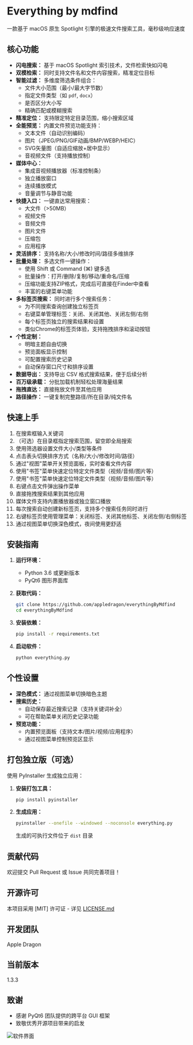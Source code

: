 # Everything by mdfind

一款基于 macOS 原生 Spotlight 引擎的极速文件搜索工具，毫秒级响应速度

## 核心功能

* **闪电搜索：** 基于 macOS Spotlight 索引技术，文件检索快如闪电
* **双模检索：** 同时支持文件名和文件内容搜索，精准定位目标
* **智能过滤：** 多维度筛选条件组合：
    * 文件大小范围（最小/最大字节数）
    * 指定文件类型（如 `pdf`, `docx`）
    * 是否区分大小写
    * 精确匹配或模糊搜索
* **精准定位：** 支持限定特定目录范围，缩小搜索区域
* **全能预览：** 内置文件预览功能支持：
    * 文本文件（自动识别编码）
    * 图片（JPEG/PNG/GIF动画/BMP/WEBP/HEIC）
    * SVG矢量图（自适应缩放+居中显示）
    * 音视频文件（支持播放控制）
* **媒体中心：**
    * 集成音视频播放器（标准控制条）
    * 独立播放窗口
    * 连续播放模式
    * 音量调节与静音功能
* **快捷入口：** 一键直达常用搜索：
    * 大文件（>50MB）
    * 视频文件
    * 音频文件
    * 图片文件
    * 压缩包
    * 应用程序
* **灵活排序：** 支持名称/大小/修改时间/路径多维排序
* **批量处理：** 多选文件一键操作：
    * 使用 Shift 或 Command (⌘) 键多选
    * 批量操作：打开/删除/复制/移动/重命名/压缩
    * 压缩功能支持ZIP格式，完成后可直接在Finder中查看
    * 丰富的右键菜单功能
* **多标签页搜索：** 同时进行多个搜索任务：
    * 为不同搜索查询创建独立标签页
    * 右键菜单管理标签：关闭、关闭其他、关闭左侧/右侧
    * 每个标签页独立的搜索结果和设置
    * 类似Chrome的标签页体验，支持拖拽排序和滚动按钮
* **个性定制：**
    * 明暗主题自由切换
    * 预览面板显示控制
    * 可配置搜索历史记录
    * 自动保存窗口尺寸和排序设置
* **数据导出：** 支持导出 CSV 格式搜索结果，便于后续分析
* **百万级承载：** 分批加载机制轻松处理海量结果
* **拖拽直达：** 直接拖放文件至其他应用
* **路径操作：** 一键复制完整路径/所在目录/纯文件名

## 快速上手

1. 在搜索框输入关键词
2. （可选）在目录框指定搜索范围，留空即全局搜索
3. 使用筛选器设置文件大小/类型等条件
4. 点击表头切换排序方式（名称/大小/修改时间/路径）
5. 通过"视图"菜单开关预览面板，实时查看文件内容
6. 使用"书签"菜单快速定位特定文件类型（视频/音频/图片等）
7. 使用"书签"菜单快速定位特定文件类型（视频/音频/图片等）
8. 右键点击文件弹出操作菜单
9. 直接拖拽搜索结果到其他应用
10. 媒体文件支持内置播放器或独立窗口播放
11. 每次搜索自动创建新标签页，支持多个搜索任务同时进行
12. 右键标签页使用管理菜单：关闭标签、关闭其他标签、关闭左侧/右侧标签
13. 通过视图菜单切换深色模式，夜间使用更舒适

## 安装指南

1. **运行环境：**
    * Python 3.6 或更新版本
    * PyQt6 图形界面库

2. **获取代码：**
    ```bash
    git clone https://github.com/appledragon/everythingByMdfind
    cd everythingByMdfind
    ```

3. **安装依赖：**
    ```bash
    pip install -r requirements.txt
    ```

4. **启动软件：**
    ```bash
    python everything.py
    ```

## 个性设置

* **深色模式：** 通过视图菜单切换暗色主题
* **搜索历史：**
  - 自动保存最近搜索记录（支持关键词补全）
  - 可在帮助菜单关闭历史记录功能
* **预览功能：**
  - 内置预览面板（支持文本/图片/视频/应用程序）
  - 通过视图菜单控制预览区显示

## 打包独立版（可选）

使用 PyInstaller 生成独立应用：

1. **安装打包工具：**
    ```bash
    pip install pyinstaller
    ```

2. **生成应用：**
    ```bash
    pyinstaller --onefile --windowed --noconsole everything.py
    ```
    生成的可执行文件位于 `dist` 目录

## 贡献代码

欢迎提交 Pull Request 或 Issue 共同完善项目！

## 开源许可

本项目采用 [MIT] 许可证 - 详见 [LICENSE.md](LICENSE.md)

## 开发团队

Apple Dragon

## 当前版本

1.3.3

## 致谢

* 感谢 PyQt6 团队提供的跨平台 GUI 框架
* 致敬优秀开源项目带来的启发

![软件界面](https://github.com/user-attachments/assets/2b372510-ece7-44b6-ab4e-5a1898318517)

